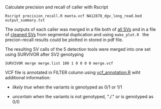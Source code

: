 Calculate precision and recall of caller with Rscript

``` {r}
Rscript precision_recall.R manta.vcf NA12878_dgv_long_read.bed output_summary.txt

``` 

The outputs of each caller was merged in a file both of [all SVs](https://github.com/Manuelaio/sv_benchmark/blob/main/benchmark/all_result.txt) and in a file of [cleaned SVs](https://github.com/Manuelaio/sv_benchmark/blob/main/benchmark/all_no_SD.txt) from segmental duplication and using `make_plot.R ` the precion-recall results could be plotted in stored in pdf file. 

The resulting SV calls of the 5 detection tools were merged into one  set using SURVIVOR after SV2 genotyping 

``` {r}
SURVIVOR merge merge.list 100 1 0 0 0 0 merge.vcf

``` 

VCF file is annotated in FILTER column using [vcf_annotation.R](https://github.com/Manuelaio/sv_benchmark/blob/main/benchmark/vcf_annotation.R) wiht additional information:

*  *likely true* when the variants is genotyped as 0/1 or 1/1


*  *uncertain* when the variants is not genotyped, "./." or is genotyped as 0/0




